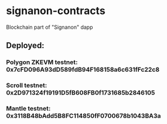 # signanon-contracts
Blockchain part of "Signanon" dapp

## Deployed:

### Polygon ZKEVM testnet: 0x7cFD096A93dD589fdB94F168158a6c631fFc22c8
### Scroll testnet: 0x2D971324f19191D5fB608FB0f1731685b2846105
### Mantle testnet: 0x3118B48bAdd5B8FC114850fF0700678b1043BA3a
